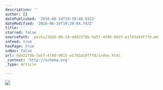 ```yaml
---
description: ''
author: []
datePublished: '2016-06-14T19:39:40.832Z'
dateModified: '2016-06-14T19:29:04.747Z'
title: ''
starred: false
sourcePath: _posts/2016-06-14-ddd22f8b-3a5f-4f89-9015-e17d3a59f7fd.md
inFeed: true
hasPage: true
inNav: false
url: ddd22f8b-3a5f-4f89-9015-e17d3a59f7fd/index.html
_context: 'http://schema.org'
_type: Article

---
```

![](https://the-grid-user-content.s3-us-west-2.amazonaws.com/1373ef79-64d4-4cc3-be76-5f942463c00d.jpg)